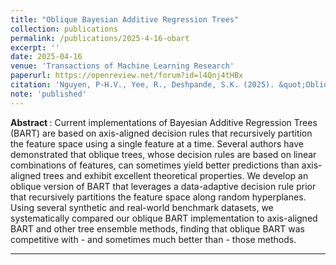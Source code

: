 ```yaml
---
title: "Oblique Bayesian Additive Regression Trees"
collection: publications
permalink: /publications/2025-4-16-obart
excerpt: ''
date: 2025-04-16
venue: 'Transactions of Machine Learning Research'
paperurl: https://openreview.net/forum?id=l4Qnj4tHBx
citation: 'Nguyen, P-H.V., Yee, R., Deshpande, S.K. (2025). &quot;Oblique Bayesian additive regression trees.&quot;'; <i>Transactions on Machine Learning Research</i>.'
note: 'published'
---
```

<b> Abstract </b> : 
Current implementations of Bayesian Additive Regression Trees (BART) are based on axis-aligned decision rules that recursively partition the feature space using a single feature at a time. Several authors have demonstrated that oblique trees, whose decision rules are based on linear combinations of features, can sometimes yield better predictions than axis-aligned trees and exhibit excellent theoretical properties. We develop an oblique version of BART that leverages a data-adaptive decision rule prior that recursively partitions the feature space along random hyperplanes. Using several synthetic and real-world benchmark datasets, we systematically compared our oblique BART implementation to axis-aligned BART and other tree ensemble methods, finding that oblique BART was competitive with - and sometimes much better than - those methods.

---


